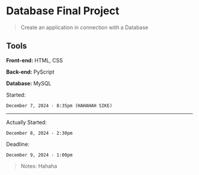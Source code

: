 # Database Final Project

> Create an application in connection with a Database

## Tools

**Front-end:** HTML, CSS

**Back-end:** PyScript

**Database:** MySQL

Started:

    December 7, 2024 - 8:35pm (HAHAHAH SIKE)

***

Actually Started:

    December 8, 2024 - 2:30pm

Deadline:

    December 9, 2024 - 1:00pm

> Notes: Hahaha

